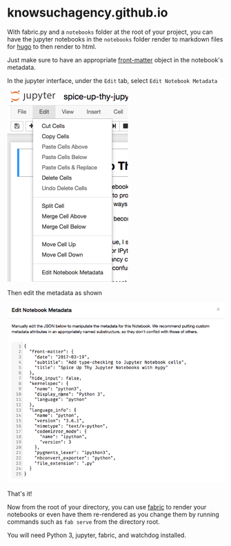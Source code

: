 # knowsuchagency.github.io

With fabric.py and a `notebooks` folder at the root of your project, you can have the jupyter
notebooks in the `notebooks` folder render to markdown files for [hugo](https://gohugo.io/) to then render to html.

Just make sure to have an appropriate [front-matter](https://gohugo.io/content/front-matter/) object in the notebook's
metadata. 

In the jupyter interface, under the `Edit` tab, select `Edit Notebook Metadata`

![edit notebook](static/img/tut1.png)

Then edit the metadata as shown

![edit metadata](static/img/tut2.png)

That's it!

Now from the root of your directory, you can use [fabric](https://www.google.com/search?q=python+fabric&oq=python+fabric&aqs=chrome.0.69i59j69i60j69i57j69i61j69i60l2.1889j0j9&sourceid=chrome&ie=UTF-8)
to render your notebooks or even have them re-rendered as you change them
by running commands such as `fab serve` from the directory root.

You will need Python 3, jupyter, fabric, and watchdog installed.